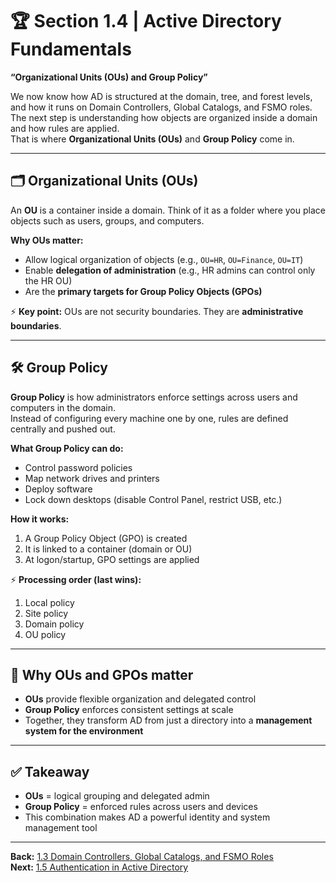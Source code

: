 # 🏆 Section 1.4 | Active Directory Fundamentals  
**“Organizational Units (OUs) and Group Policy”**

We now know how AD is structured at the domain, tree, and forest levels, and how it runs on Domain Controllers, Global Catalogs, and FSMO roles.  
The next step is understanding how objects are organized inside a domain and how rules are applied.  
That is where **Organizational Units (OUs)** and **Group Policy** come in.

---

## 🗂️ Organizational Units (OUs)
An **OU** is a container inside a domain. Think of it as a folder where you place objects such as users, groups, and computers.  

**Why OUs matter:**  
- Allow logical organization of objects (e.g., `OU=HR`, `OU=Finance`, `OU=IT`)  
- Enable **delegation of administration** (e.g., HR admins can control only the HR OU)  
- Are the **primary targets for Group Policy Objects (GPOs)**  

⚡ **Key point:** OUs are not security boundaries. They are **administrative boundaries**.

---

## 🛠️ Group Policy
**Group Policy** is how administrators enforce settings across users and computers in the domain.  
Instead of configuring every machine one by one, rules are defined centrally and pushed out.

**What Group Policy can do:**  
- Control password policies  
- Map network drives and printers  
- Deploy software  
- Lock down desktops (disable Control Panel, restrict USB, etc.)  

**How it works:**  
1. A Group Policy Object (GPO) is created  
2. It is linked to a container (domain or OU)  
3. At logon/startup, GPO settings are applied  

⚡ **Processing order (last wins):**  
1. Local policy  
2. Site policy  
3. Domain policy  
4. OU policy  

---

## 🔑 Why OUs and GPOs matter
- **OUs** provide flexible organization and delegated control  
- **Group Policy** enforces consistent settings at scale  
- Together, they transform AD from just a directory into a **management system for the environment**

---

## ✅ Takeaway
- **OUs** = logical grouping and delegated admin  
- **Group Policy** = enforced rules across users and devices  
- This combination makes AD a powerful identity and system management tool  

---

**Back:** [1.3 Domain Controllers, Global Catalogs, and FSMO Roles](./1.03-dcs-gc-fsmo.md)  
**Next:** [1.5 Authentication in Active Directory](./1.05-authentication.md)

